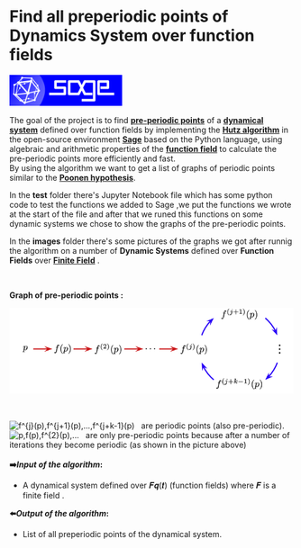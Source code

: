 # Find all preperiodic points of Dynamics System over function fields
<img src="images/logo_sagemath+icon_oldstyle.png" width=200> 

The goal of the project is to find [**pre-periodic points**](https://en.wikipedia.org/wiki/Periodic_point) of a [**dynamical system**](https://en.wikipedia.org/wiki/Dynamical_system) defined over function fields by implementing the [**Hutz algorithm**](https://arxiv.org/pdf/1210.6246.pdf) in the open-source environment [**Sage**](https://www.sagemath.org/) based on the Python language, using algebraic and arithmetic properties of the [**function field**](https://en.wikipedia.org/wiki/Algebraic_function_field) to calculate the pre-periodic points more efficiently and fast. </br> 
By using the algorithm we want to get a list of graphs of periodic points similar to the [**Poonen hypothesis**](https://arxiv.org/pdf/math/9512217.pdf).
</br>

In the **test** folder there's Jupyter Notebook file which has some python code to test the functions we added to Sage ,we put the functions we wrote at the start of the file and after that we runed this functions on some dynamic systems we chose to show the graphs of the pre-periodic points.  


In the **images** folder there's some pictures of the graphs we got after runnig the algorithm on a number of **Dynamic Systems** defined over **Function Fields** over 
[**Finite Field**](https://en.wikipedia.org/wiki/Finite_field) .

</br>

**Graph of pre-periodic points :** 
</br>

![](images/pre-periodic-graph.png)

</br>

<img src="https://latex.codecogs.com/svg.image?f^{j}(p),f^{j&plus;1}(p),...,f^{j&plus;k-1}(p)" title="f^{j}(p),f^{j+1}(p),...,f^{j+k-1}(p)" />&nbsp;&nbsp;&nbsp;are periodic points (also pre-periodic). <br/>
<img src="https://latex.codecogs.com/svg.image?p,f(p),f^{2}(p),..." title="p,f(p),f^{2}(p),..." />&nbsp;&nbsp;&nbsp;are only pre-periodic points because after a number of iterations they become periodic (as shown in the picture above) <br/> <br/>
**:arrow_right:_Input of the algorithm_:**<br/> 
- A dynamical system defined over 𝑭𝒒(𝒕) (function fields) where 𝑭 is a finite field .<br/>

**:arrow_left:_Output of the algorithm_:** <br/>
- List of all preperiodic points of the dynamical system.
